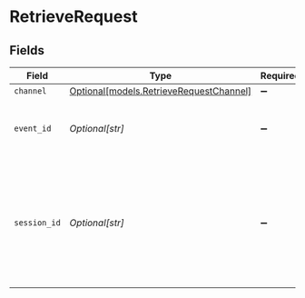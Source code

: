# RetrieveRequest


## Fields

| Field                                                                                                              | Type                                                                                                               | Required                                                                                                           | Description                                                                                                        |
| ------------------------------------------------------------------------------------------------------------------ | ------------------------------------------------------------------------------------------------------------------ | ------------------------------------------------------------------------------------------------------------------ | ------------------------------------------------------------------------------------------------------------------ |
| `channel`                                                                                                          | [Optional[models.RetrieveRequestChannel]](../models/retrieverequestchannel.md)                                     | :heavy_minus_sign:                                                                                                 | N/A                                                                                                                |
| `event_id`                                                                                                         | *Optional[str]*                                                                                                    | :heavy_minus_sign:                                                                                                 | Unique ID for this specific API call or event.                                                                     |
| `session_id`                                                                                                       | *Optional[str]*                                                                                                    | :heavy_minus_sign:                                                                                                 | ID that ties multiple API calls to the same user session. Will be used as part of to tie events back to a session. |